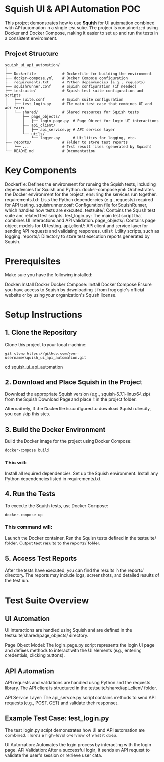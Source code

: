 # Squish UI & API Automation POC

This project demonstrates how to use **Squish** for UI automation combined with API automation in a single test suite. The project is containerized using Docker and Docker Compose, making it easier to set up and run the tests in a consistent environment.

## Project Structure

```
squish_ui_api_automation/
│
├── Dockerfile            # Dockerfile for building the environment
├── docker-compose.yml    # Docker Compose configuration
├── requirements.txt      # Python dependencies (e.g., requests)
├── squishrunner.conf     # Squish configuration (if needed)
├── testsuite/            # Squish test suite configuration and scripts
│   ├── suite.conf        # Squish suite configuration
│   ├── test_login.py     # The main test case that combines UI and API tests
│   └── shared/           # Shared resources for Squish tests
│       ├── page_objects/
│       │   ├── login_page.py  # Page Object for login UI interactions
│       ├── api_client/
│       │   ├── api_service.py # API service layer
│       └── utils/
│           └── logger.py      # Utilities for logging, etc.
├── reports/              # Folder to store test reports
│   └── ...               # Test result files (generated by Squish)
└── README.md             # Documentation
```

# Key Components
 Dockerfile: Defines the environment for running the Squish tests, including dependencies for Squish and Python.
 docker-compose.yml: Orchestrates the Docker environment for the project, ensuring the services run together.
 requirements.txt: Lists the Python dependencies (e.g., requests) required for API testing.
 squishrunner.conf: Configuration file for SquishRunner, which handles how tests are executed.
 testsuite/: Contains the Squish test suite and related test scripts.
 test_login.py: The main test script that combines UI interactions and API validation.
 page_objects/: Contains page object models for UI testing.
 api_client/: API client and service layer for sending API requests and validating responses.
 utils/: Utility scripts, such as logging.
 reports/: Directory to store test execution reports generated by Squish.

# Prerequisites
Make sure you have the following installed:

Docker: Install Docker
Docker Compose: Install Docker Compose
Ensure you have access to Squish by downloading it from froglogic's official website or by using your organization's Squish license.

# Setup Instructions
## 1. Clone the Repository
Clone this project to your local machine:

```
git clone https://github.com/your-username/squish_ui_api_automation.git
```

cd squish_ui_api_automation

## 2. Download and Place Squish in the Project
Download the appropriate Squish version (e.g., squish-6.7.1-linux64.zip) from the Squish Download Page and place it in the project folder.

Alternatively, if the Dockerfile is configured to download Squish directly, you can skip this step.

## 3. Build the Docker Environment
Build the Docker image for the project using Docker Compose:

```
docker-compose build
```

### This will:

Install all required dependencies.
Set up the Squish environment.
Install any Python dependencies listed in requirements.txt.

## 4. Run the Tests
To execute the Squish tests, use Docker Compose:

```
docker-compose up
```

### This command will:

Launch the Docker container.
Run the Squish tests defined in the testsuite/ folder.
Output test results to the reports/ folder.

## 5. Access Test Reports
 After the tests have executed, you can find the results in the reports/ directory. The reports may include logs, screenshots, and detailed results of the test run.

# Test Suite Overview
## UI Automation
 UI interactions are handled using Squish and are defined in the testsuite/shared/page_objects/ directory.

 Page Object Model: The login_page.py script represents the login UI page and defines methods to interact with the UI elements (e.g., entering credentials, clicking buttons).

## API Automation
 API requests and validations are handled using Python and the requests library. The API client is structured in the testsuite/shared/api_client/ folder.

 API Service Layer: The api_service.py script contains methods to send API requests (e.g., POST, GET) and validate their responses.

## Example Test Case: test_login.py
The test_login.py script demonstrates how UI and API automation are combined. Here’s a high-level overview of what it does:

 UI Automation: Automates the login process by interacting with the login page.
 API Validation: After a successful login, it sends an API request to validate the user's session or retrieve user data.
